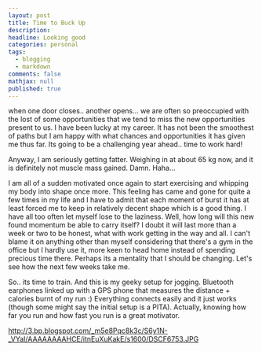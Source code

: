```yaml
---
layout: post
title: Time to Buck Up
description: 
headline: Looking good 
categories: personal
tags:
  - blogging
  - markdown
comments: false
mathjax: null
published: true
---
```


when one door closes.. another opens...
we are often so preoccupied with the lost of some opportunities that we tend to miss the new opportunities present to us. I have been lucky at my career. It has not been the smoothest of paths but I am happy with what chances and opportunities it has given me thus far. Its going to be a challenging year ahead.. time to work hard!

Anyway, I am seriously getting fatter. Weighing in at about 65 kg now, and it is definitely not muscle mass gained. Damn. Haha...

I am all of a sudden motivated once again to start exercising and whipping my body into shape once more. This feeling has came and gone for quite a few times in my life and I have to admit that each moment of burst it has at least forced me to keep in relatively decent shape which is a good thing. I have all too often let myself lose to the laziness. Well, how long will this new found momentum be able to carry itself? I doubt it will last more than a week or two to be honest, what with work getting in the way and all. I can't blame it on anything other than myself considering that there's a gym in the office but I hardly use it, more keen to head home instead of spending precious time there. Perhaps its a mentality that I should be changing. Let's see how the next few weeks take me.

So.. its time to train. And this is my geeky setup for jogging.
Bluetooth earphones linked up with a GPS phone that measures the distance + calories burnt of my run :) Everything connects easily and it just works (though some might say the initial setup is a PITA). Actually, knowing how far you run and how fast you run is a great motivator.

http://3.bp.blogspot.com/_m5e8Pqc8k3c/S6y1N-_VYaI/AAAAAAAAHCE/itnEuXuKakE/s1600/DSCF6753.JPG
